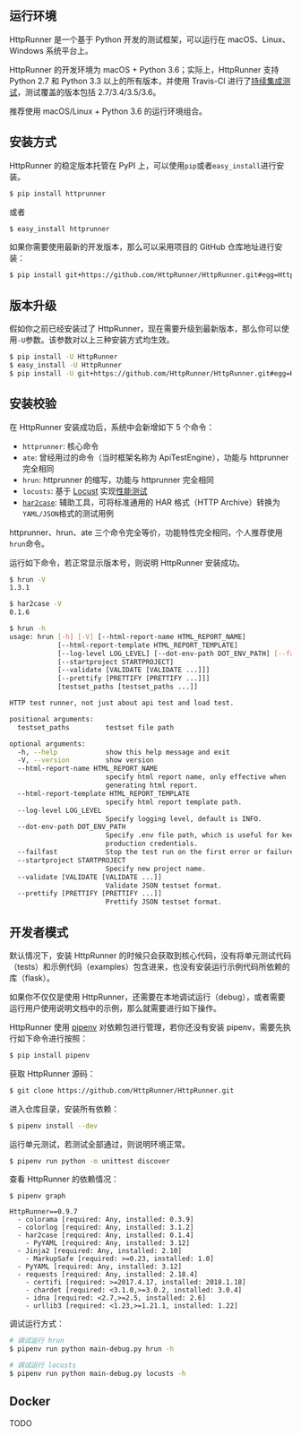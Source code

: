 ## 运行环境

HttpRunner 是一个基于 Python 开发的测试框架，可以运行在 macOS、Linux、Windows 系统平台上。

HttpRunner 的开发环境为 macOS + Python 3.6；实际上，HttpRunner 支持 Python 2.7 和 Python 3.3 以上的所有版本，并使用 Travis-CI 进行了[持续集成测试][travis-ci]，测试覆盖的版本包括 2.7/3.4/3.5/3.6。

推荐使用 macOS/Linux + Python 3.6 的运行环境组合。

## 安装方式

HttpRunner 的稳定版本托管在 PyPI 上，可以使用`pip`或者`easy_install`进行安装。

```bash
$ pip install httprunner
```

或者

```bash
$ easy_install httprunner
```

如果你需要使用最新的开发版本，那么可以采用项目的 GitHub 仓库地址进行安装：

```bash
$ pip install git+https://github.com/HttpRunner/HttpRunner.git#egg=HttpRunner
```

## 版本升级

假如你之前已经安装过了 HttpRunner，现在需要升级到最新版本，那么你可以使用`-U`参数。该参数对以上三种安装方式均生效。

```bash
$ pip install -U HttpRunner
$ easy_install -U HttpRunner
$ pip install -U git+https://github.com/HttpRunner/HttpRunner.git#egg=HttpRunner
```

## 安装校验

在 HttpRunner 安装成功后，系统中会新增如下 5 个命令：

- `httprunner`: 核心命令
- `ate`: 曾经用过的命令（当时框架名称为 ApiTestEngine），功能与 httprunner 完全相同
- `hrun`: httprunner 的缩写，功能与 httprunner 完全相同
- `locusts`: 基于 [Locust][Locust] 实现[性能测试](load-test.md)
- [`har2case`][har2case]: 辅助工具，可将标准通用的 HAR 格式（HTTP Archive）转换为`YAML/JSON`格式的测试用例

httprunner、hrun、ate 三个命令完全等价，功能特性完全相同，个人推荐使用`hrun`命令。

运行如下命令，若正常显示版本号，则说明 HttpRunner 安装成功。

```bash
$ hrun -V
1.3.1

$ har2case -V
0.1.6
```

```bash
$ hrun -h
usage: hrun [-h] [-V] [--html-report-name HTML_REPORT_NAME]
            [--html-report-template HTML_REPORT_TEMPLATE]
            [--log-level LOG_LEVEL] [--dot-env-path DOT_ENV_PATH] [--failfast]
            [--startproject STARTPROJECT]
            [--validate [VALIDATE [VALIDATE ...]]]
            [--prettify [PRETTIFY [PRETTIFY ...]]]
            [testset_paths [testset_paths ...]]

HTTP test runner, not just about api test and load test.

positional arguments:
  testset_paths         testset file path

optional arguments:
  -h, --help            show this help message and exit
  -V, --version         show version
  --html-report-name HTML_REPORT_NAME
                        specify html report name, only effective when
                        generating html report.
  --html-report-template HTML_REPORT_TEMPLATE
                        specify html report template path.
  --log-level LOG_LEVEL
                        Specify logging level, default is INFO.
  --dot-env-path DOT_ENV_PATH
                        Specify .env file path, which is useful for keeping
                        production credentials.
  --failfast            Stop the test run on the first error or failure.
  --startproject STARTPROJECT
                        Specify new project name.
  --validate [VALIDATE [VALIDATE ...]]
                        Validate JSON testset format.
  --prettify [PRETTIFY [PRETTIFY ...]]
                        Prettify JSON testset format.
```

## 开发者模式

默认情况下，安装 HttpRunner 的时候只会获取到核心代码，没有将单元测试代码（tests）和示例代码（examples）包含进来，也没有安装运行示例代码所依赖的库（flask）。

如果你不仅仅是使用 HttpRunner，还需要在本地调试运行（debug），或者需要运行用户使用说明文档中的示例，那么就需要进行如下操作。

HttpRunner 使用 [pipenv][pipenv] 对依赖包进行管理，若你还没有安装 pipenv，需要先执行如下命令进行按照：

```bash
$ pip install pipenv
```

获取 HttpRunner 源码：

```bash
$ git clone https://github.com/HttpRunner/HttpRunner.git
```

进入仓库目录，安装所有依赖：

```bash
$ pipenv install --dev
```

运行单元测试，若测试全部通过，则说明环境正常。

```bash
$ pipenv run python -m unittest discover
```

查看 HttpRunner 的依赖情况：

```text
$ pipenv graph

HttpRunner==0.9.7
  - colorama [required: Any, installed: 0.3.9]
  - colorlog [required: Any, installed: 3.1.2]
  - har2case [required: Any, installed: 0.1.4]
    - PyYAML [required: Any, installed: 3.12]
  - Jinja2 [required: Any, installed: 2.10]
    - MarkupSafe [required: >=0.23, installed: 1.0]
  - PyYAML [required: Any, installed: 3.12]
  - requests [required: Any, installed: 2.18.4]
    - certifi [required: >=2017.4.17, installed: 2018.1.18]
    - chardet [required: <3.1.0,>=3.0.2, installed: 3.0.4]
    - idna [required: <2.7,>=2.5, installed: 2.6]
    - urllib3 [required: <1.23,>=1.21.1, installed: 1.22]
```

调试运行方式：

```bash
# 调试运行 hrun
$ pipenv run python main-debug.py hrun -h

# 调试运行 locusts
$ pipenv run python main-debug.py locusts -h
```

## Docker

TODO

[travis-ci]: https://travis-ci.org/HttpRunner/HttpRunner
[Locust]: http://locust.io/
[har2case]: https://github.com/HttpRunner/har2case
[pipenv]: https://docs.pipenv.org/